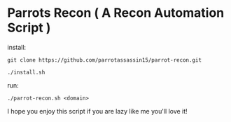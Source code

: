 # Parrots Recon ( A Recon Automation Script )

install:
```
git clone https://github.com/parrotassassin15/parrot-recon.git
```

```
./install.sh
```

run: 
```
./parrot-recon.sh <domain>
```




I hope you enjoy this script if you are lazy like me you'll love it!

